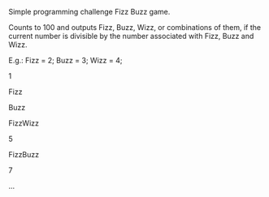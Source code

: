 Simple programming challenge Fizz Buzz game.

Counts to 100 and outputs Fizz, Buzz, Wizz, or combinations of them, if the current number is divisible by the number associated with Fizz, Buzz and Wizz.

E.g.:
Fizz = 2;
Buzz = 3;
Wizz = 4;

1

Fizz

Buzz

FizzWizz

5

FizzBuzz

7

...
